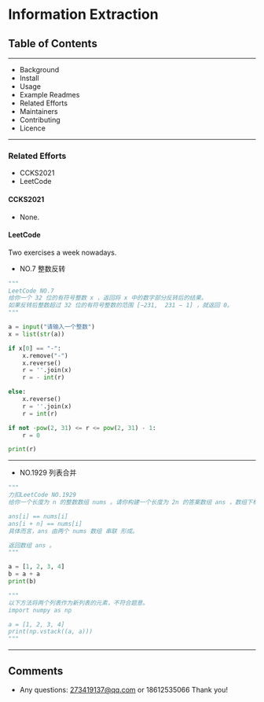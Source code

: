 
# Information Extraction
## Table of Contents
---
- Background
- Install
- Usage
- Example Readmes
- Related Efforts
- Maintainers
- Contributing
- Licence
---
### Related Efforts
- CCKS2021
- LeetCode

#### CCKS2021
 -  None.

#### LeetCode
Two exercises a week nowadays.
- NO.7 整数反转

```python
"""
LeetCode NO.7
给你一个 32 位的有符号整数 x ，返回将 x 中的数字部分反转后的结果。
如果反转后整数超过 32 位的有符号整数的范围 [−231,  231 − 1] ，就返回 0。
"""

a = input("请输入一个整数")
x = list(str(a))

if x[0] == "-":
    x.remove("-")
    x.reverse()
    r = ''.join(x)
    r = - int(r)

else:
    x.reverse()
    r = ''.join(x)
    r = int(r)

if not -pow(2, 31) <= r <= pow(2, 31) - 1:
    r = 0

print(r)
```
---
- NO.1929 列表合并

```python
"""
力扣LeetCode NO.1929
给你一个长度为 n 的整数数组 nums 。请你构建一个长度为 2n 的答案数组 ans ，数组下标 从 0 开始计数 ，对于所有 0 <= i < n 的 i ，满足下述所有要求：

ans[i] == nums[i]
ans[i + n] == nums[i]
具体而言，ans 由两个 nums 数组 串联 形成。

返回数组 ans 。
"""

a = [1, 2, 3, 4]
b = a + a
print(b)

"""
以下方法将两个列表作为新列表的元素，不符合题意。
import numpy as np

a = [1, 2, 3, 4]
print(np.vstack((a, a)))
"""
```

---
## Comments
- Any questions: 273419137@qq.com or 18612535066
Thank you!


